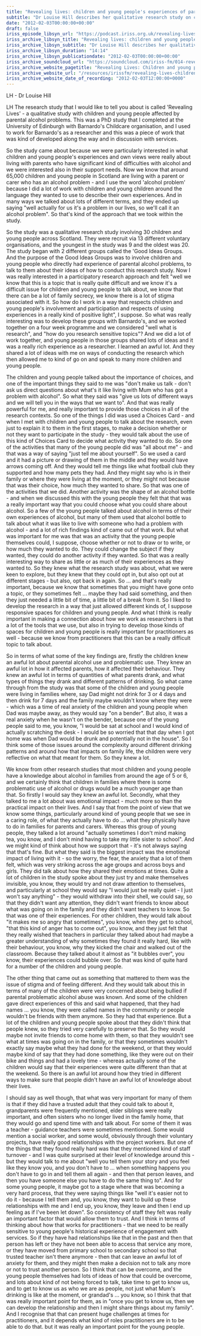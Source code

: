 ```yaml
---
title: "Revealing lives: children and young people's experiences of parental alcohol problems"
subtitle: "Dr Louise Hill describes her qualitative research study on children young people affected by parental alcohol problems."
date: "2012-02-03T00:00:00+00:00"
draft: false
iriss_episode_libsyn_url: "https://podcast.iriss.org.uk/revealing-lives-children-and-young-peoples-experiences-of-parental-alcohol-problems-1"
iriss_archive_libsyn_title: "Revealing lives: children and young people's experiences of parental alcohol problems"
iriss_archive_libsyn_subtitle: "Dr Louise Hill describes her qualitative research study on children young people affected by parental alcohol problems."
iriss_archive_libsyn_duration: "14:14"
iriss_archive_libsyn_publicationdate: "2012-02-03T00:00:00+00:00"
iriss_archive_soundcloud_url: "https://soundcloud.com/iriss-fm/014-revealing-lives-children-and-young-peoples-experiences-of-parental-alcohol-problems"
iriss_archive_website_pagetitle: "Revealing Lives: Children and young people's experiences of parental alcohol problems - Louise Hill"
iriss_archive_website_url: "/resources/irissfm/revealing-lives-children-and-young-peoples-experiences-parental-alcohol-problems-louise-hill"
iriss_archive_website_date_of_recording: "2012-02-03T12:00:00+0000"
---
```

LH - Dr Louise Hill

LH The research study that I would like to tell you about is called 'Revealing Lives' - a qualitative study with children and young people affected by parental alcohol problems. This was a PhD study that I completed at the University of Edinburgh with Barnardo's Childcare organisation, and I used to work for Barnardo's as a researcher and this was a piece of work that was kind of developed along the way and in discussion with services.

So the study came about because we were particularly interested in what children and young people's experiences and own views were really about living with parents who have significant kind of difficulties with alcohol and we were interested also in their support needs. Now we know that around 65,000 children and young people in Scotland are living with a parent or carer who has an alcohol problem - and I use the word 'alcohol problem' because I did a lot of work with children and young children around the language they wanted to use to describe their own experiences. And in many ways we talked about lots of different terms, and they ended up saying "well actually for us it's a problem in our lives, so we'll call it an alcohol problem". So that's kind of the approach that we took within the study.

So the study was a qualitative research study involving 30 children and young people across Scotland. They were recruit via 13 different voluntary organisations, and the youngest in the study was 9 and the oldest was 20. The study began with 2 different groups called the 'Good Ideas Groups. And the purpose of the Good Ideas Groups was to involve children and young people who directly had experience of parental alcohol problems, to talk to them about their ideas of how to conduct this research study. Now I was really interested in a participatory research approach and felt "well we know that this is a topic that is really quite difficult and we know it's a difficult issue for children and young people to talk about, we know that there can be a lot of family secrecy, we know there is a lot of stigma associated with it. So how do I work in a way that respects children and young people's involvement and participation and respects of using experiences in a really kind of positive light", I suppose. So what was really interesting was to develop these groups with Barnardo's, and we worked together on a four week programme and we considered "well what is research", and "how do you research sensitive topics"? And we did a lot of work together, and young people in those groups shared lots of ideas and it was a really rich experience as a researcher. I learned an awful lot. And they shared a lot of ideas with me on ways of conducting the research which then allowed me to kind of go on and speak to many more children and young people.

The children and young people talked about the importance of choices, and one of the important things they said to me was "don't make us talk - don't ask us direct questions about what's it like living with Mum who has got a problem with alcohol". So what they said was "give us lots of different ways and we will tell you in the ways that we want to". And that was really powerful for me, and really important to provide those choices in all of the research contexts. So one of the things I did was used a Choices Card - and when I met with children and young people to talk about the research, even just to explain it to them in the first stages, to make a decision whether or not they want to participate in the study - they would talk about the use of this kind of Choices Card to decide what activity they wanted to do. So one of the activities that many of the young people did was "all about me" - and that was a way of saying "just tell me about yourself". So we used a card and it had a picture or drawing of them in the middle and they would have arrows coming off. And they would tell me things like what football club they supported and how many pets they had. And they might say who is in their family or where they were living at the moment, or they might not because that was their choice, how much they wanted to share. So that was one of the activities that we did. Another activity was the shape of an alcohol bottle - and when we discussed this with the young people they felt that that was a really important way that you could choose what you could share about alcohol. So a few of the young people talked about alcohol in terms of their own experiences of alcohol, but many of them used that alcohol bottle to talk about what it was like to live with someone who had a problem with alcohol - and a lot of rich findings kind of came out of that work. But what was important for me was that was an activity that the young people themselves could, I suppose, choose whether or not to draw or to write, or how much they wanted to do. They could change the subject if they wanted, they could do another activity if they wanted. So that was a really interesting way to share as little or as much of their experiences as they wanted to. So they knew what the research study was about, what we were keen to explore, but they knew that they could opt in, but also opt out at different stages - but also, opt back in again. So ... and that's really important, because we know that sometimes that you might have gone onto a topic, or they sometimes felt ... maybe they had said something, and then they just needed a little bit of time, a little bit of a break from it. So I liked to develop the research in a way that just allowed different kinds of, I suppose responsive spaces for children and young people. And what I think is really important in making a connection about how we work as researchers is that a lot of the tools that we use, but also in trying to develop those kinds of spaces for children and young people is really important for practitioners as well - because we know from practitioners that this can be a really difficult topic to talk about.

So in terms of what some of the key findings are, firstly the children knew an awful lot about parental alcohol use and problematic use. They knew an awful lot in how it affected parents, how it affected their behaviour. They knew an awful lot in terms of quantities of what parents drank, and what types of things they drank and different patterns of drinking. So what came through from the study was that some of the children and young people were living in families where, say Dad might not drink for 3 or 4 days and then drink for 7 days and the family maybe wouldn't know where they were - which was a time of real anxiety of the children and young people when Dad was maybe away, as they would say "on a bender". But also, it was a real anxiety when he wasn't on the bender, because one of the young people said to me, you know, "I would be sat at school and I would kind of actually scratching the desk - I would be so worried that that day when I got home was when Dad would be drunk and potentially not in the house". So I think some of those issues around the complexity around different drinking patterns and around how that impacts on family life, the children were very reflective on what that meant for them. So they knew a lot.

We know from other research studies that most children and young people have a knowledge about alcohol in families from around the age of 5 or 6, and we certainly think that children in families where there is some problematic use of alcohol or drugs would be a much younger age than that. So firstly I would say they knew an awful lot. Secondly, what they talked to me a lot about was emotional impact - much more so than the practical impact on their lives. And I say that from the point of view that we know some things, particularly around kind of young people that we see in a caring role, of what they actually have to do ... what they physically have to do in families for parents and carers. Whereas this group of young people, they talked a lot around "actually sometimes I don't mind making tea, you know, and I don't mind having to take my little sister to school". And we might kind of think about how we support that - it's not always saying that that's fine. But what they said is the biggest impact was the emotional impact of living with it - so the worry, the fear, the anxiety that a lot of them felt, which was very striking across the age groups and across boys and girls. They did talk about how they shared their emotions at times. Quite a lot of children in the study spoke about they just try and make themselves invisible, you know, they would try and not draw attention to themselves, and particularly at school they would say "I would just be really quiet - I just won't say anything" - they would withdraw into their shell, we could say, so that they didn't want any attention, they didn't want friends to know about what was going on in the family and they didn't want teachers to know. So that was one of their experiences. For other children, they would talk about "it makes me so angry that sometimes", you know, when they get to school, "that this kind of anger has to come out", you know, and they just felt that they really wished that teachers in particular they talked about had maybe a greater understanding of why sometimes they found it really hard, like with their behaviour, you know, why they kicked the chair and walked out of the classroom. Because they talked about it almost as "it bubbles over", you know, their experiences could bubble over. So that was kind of quite hard for a number of the children and young people.

The other thing that came out as something that mattered to them was the issue of stigma and of feeling different. And they would talk about this in terms of many of the children were very concerned about being bullied if parental problematic alcohol abuse was known. And some of the children gave direct experiences of this and said what happened, that they had names ... you know, they were called names in the community or people wouldn't be friends with them anymore. So they had that experience. But a lot of the children and young people spoke about that they didn't think that people knew, so they tried very carefully to preserve that. So they would maybe not invite friends to come home with them, so that they wouldn't see what at times was going on in the family, or that they sometimes wouldn't exactly say maybe what they had done for the weekend, or that they would maybe kind of say that they had done something, like they were out on their bike and things and had a lovely time - whereas actually some of the children would say that their experiences were quite different than that at the weekend. So there is an awful lot around how they tried in different ways to make sure that people didn't have an awful lot of knowledge about their lives.

I should say as well though, that what was very important for many of them is that if they did have a trusted adult that they could talk to about it, grandparents were frequently mentioned, elder siblings were really important, and often sisters who no longer lived in the family home, that they would go and spend time with and talk about. For some of them it was a teacher - guidance teachers were sometimes mentioned. Some would mention a social worker, and some would, obviously through their voluntary projects, have really good relationships with the project workers. But one of the things that they found really hard was that they mentioned kind of staff turnover - and I was quite surprised at their level of knowledge around this - but they would talk to me about "well you tell them your story and you feel like they know you, and you don't have to ... when something happens you don't have to go in and tell them all again - and then that person leaves, and then you have someone else you have to do the same thing to". And for some young people, it maybe got to a stage where that was becoming a very hard process, that they were saying things like "well it's easier not to do it - because I tell them and, you know, they want to build up these relationships with me and I end up, you know, they leave and then I end up feeling as if I've been let down". So consistency of staff they felt was really an important factor that would allow them to trust. And I think in terms of thinking about how that works for practitioners - that we need to be really sensitive to young people's historical experience of engagement with services. So if they have had relationships like that in the past and then that person has left or they have not been able to access that service any more, or they have moved from primary school to secondary school so that trusted teacher isn't there anymore - then that can leave an awful lot of anxiety for them, and they might then make a decision not to talk any more or not to trust another person. So I think that can be overcome, and the young people themselves had lots of ideas of how that could be overcome, and lots about kind of not being forced to talk, take time to get to know us, and to get to know us as who we are as people, not just what Mum's drinking is like at the moment, or grandad's ... you know, so I think that that was really important point for them, as in "once you get to know us, then we can develop the relationship and then I might share things about my family". And I recognise that that can present huge challenges at times for practitioners, and it depends what kind of roles practitioners are in to be able to do that. but it was really an important point for the young people.